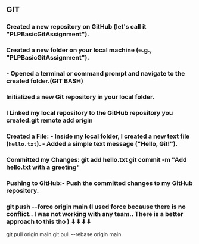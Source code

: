 ## GIT
### Created a new repository on GitHub (let's call it "PLPBasicGitAssignment").

### Created a new folder on your local machine (e.g., "PLPBasicGitAssignment").
### - Opened a terminal or command prompt and navigate to the created folder.(GIT BASH)
### Initialized a new Git repository in your local folder.

### I Linked my local repository to the GitHub repository you created.git remote add origin <repository-url>

### Created a File: - Inside my local folder, I created a new text file (`hello.txt`). -  Added a simple text message ("Hello, Git!").

###  Committed my Changes: git add hello.txt git commit -m "Add hello.txt with a greeting"

### Pushing to GitHub:- Push the committed changes to my GitHub repository.
### git push --force origin main (I used force because there is no conflict.. I was not working with any team.. There is a better approach to this tho ) ⬇⬇⬇⬇
git pull origin main
git pull --rebase origin main
